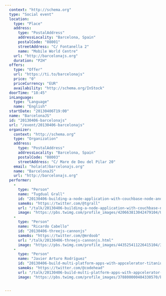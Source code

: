 ```yaml
---
  context: "http://schema.org"
  type: "Social event"
  location: 
    type: "Place"
    address: 
      type: "PostalAddress"
      addressLocality: "Barcelona, Spain"
      postalCode: "08001"
      streetAddress: "C/ Fontanella 2"
      name: "Mobile World Centre"
    url: "http://barcelonajs.org"
    duration: "P2H"
  offers: 
    type: "Offer"
    url: "https://ti.to/barcelonajs"
    price: "0"
    priceCurrency: "EUR"
    availability: "http://schema.org/InStock"
  doorTime: "18:45"
  inLanguage: 
    type: "Language"
    name: "English"
  startDate: "20130406T19:00"
  name: "BarcelonaJS"
  id: "20130406-barcelonajs"
  url: "/event/20130406-barcelonajs"
  organizer: 
    context: "http://schema.org"
    type: "Organization"
    address: 
      type: "PostalAddress"
      addressLocality: "Barcelona, Spain"
      postalCode: "08003"
      streetAddress: "C/ Mare de Deu del Pilar 20"
    email: "hola(at)barcelonajs.org"
    name: "BarcelonaJS"
    url: "http://barcelonajs.org"
  performer: 
    - 
      type: "Person"
      name: "Tugdual Grall"
      id: "20130406-building-a-node-application-with-couchbase-node-and-angular"
      sameAs: "https://twitter.com/@tgrall"
      url: "/talk/20130406-building-a-node-application-with-couchbase-node-and-angular.html"
      image: "https://pbs.twimg.com/profile_images/420663813042479104/UyAEiEiy.jpeg"
    - 
      type: "Person"
      name: "Ricardo Cabello"
      id: "20130406-threejs-cannonjs"
      sameAs: "https://twitter.com/@mrdoob"
      url: "/talk/20130406-threejs-cannonjs.html"
      image: "https://pbs.twimg.com/profile_images/443525411226415104/3dA2hCFR.png"
    - 
      type: "Person"
      name: "Javier Arturo Rodríguez"
      id: "20130406-build-multi-platform-apps-with-appcelerator-titanium"
      sameAs: "https://twitter.com/@codehead"
      url: "/talk/20130406-build-multi-platform-apps-with-appcelerator-titanium.html"
      image: "https://pbs.twimg.com/profile_images/378800000484330570/beb00f7a6f89105e82ae9e710f677a5b.jpeg"


---
```

